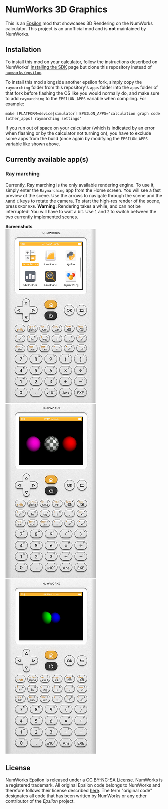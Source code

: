 


# NumWorks 3D Graphics
This is an [Epsilon](https://github.com/numworks/epsilon) mod that showcases 3D Rendering on the NumWorks calculator.
This project is an unofficial mod and is **not** maintained by NumWorks.

## Installation
To install this mod on your calculator, follow the instructions described on NumWorks' [Installing the SDK](https://www.numworks.com/resources/engineering/software/build/) page but clone this repository instead of [`numworks/epsilon`](https://github.com/numworks/epsilon).

To install this mod alongside another epsilon fork, simply copy the `raymarching` folder from this repository's `apps` folder into the `apps` folder of that fork before flashing the OS like you would normally do, and make sure to add `raymarching` to the `EPSILON_APPS` variable when compiling. For example:

    make [PLATFORM=device|simulator] EPSILON_APPS='calculation graph code [other_apps] raymarching settings'

If you run out of space on your calculator (which is indicated by an error when flashing or by the calculator not turning on), you have to exclude some apps from the build (once again by  modifying the `EPSILON_APPS` variable like shown above.


## Currently available app(s)
### Ray marching
Currently, Ray marching is the only available rendering engine. To use it, simply enter the `Raymarching` app from the Home screen. You will see a fast preview of the scene. Use the arrows to navigate through the scene and the `A`and `C` keys to rotate the camera.
To start the high-res render of the scene, press `OK`or `EXE`. **Warning:** Rendering takes a while, and can not be interrupted! You will have to wait a bit.
Use `1` and `2` to switch between the two currently implemented scenes. 

**Screenshots**  
![Screenshot of the App on the Home screen](docs/raymarching_screenshots/rm_capture_1.png)  
![Screenshot of the first scene](docs/raymarching_screenshots/rm_capture_2.png)  
![Screenshot of the second scene](docs/raymarching_screenshots/rm_capture_3.png)  

## License

NumWorks Epsilon is released under a [CC BY-NC-SA License](https://creativecommons.org/licenses/by-nc-sa/4.0/legalcode). NumWorks is a registered trademark. All original Epsilon code belongs to NumWorks and therefore follows their license described [here](https://github.com/numworks/epsilon/blob/master/LICENSE). 
The term "original code" designates all code that has been written by NumWorks or any other contributor of the *Epsilon* project.

